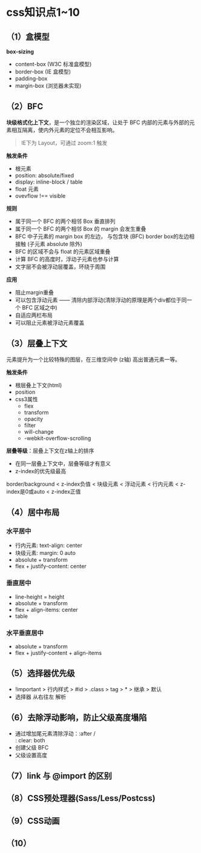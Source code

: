 # css知识点1~10

## （1）盒模型

**box-sizing**

* content-box (W3C 标准盒模型)
* border-box (IE 盒模型)
* padding-box
* margin-box (浏览器未实现)

## （2）BFC

**块级格式化上下文**，是一个独立的渲染区域，让处于 BFC 内部的元素与外部的元素相互隔离，使内外元素的定位不会相互影响。

> IE下为 Layout，可通过 zoom:1 触发

**触发条件**

* 根元素
* position: absolute/fixed
* display: inline-block / table
* float 元素
* ovevflow !== visible

**规则**

* 属于同一个 BFC 的两个相邻 Box 垂直排列
* 属于同一个 BFC 的两个相邻 Box 的 margin 会发生重叠
* BFC 中子元素的 margin box 的左边， 与包含块 (BFC) border box的左边相接触 (子元素 absolute 除外)
* BFC 的区域不会与 float 的元素区域重叠
* 计算 BFC 的高度时，浮动子元素也参与计算
* 文字层不会被浮动层覆盖，环绕于周围

**应用**

* 阻止margin重叠
* 可以包含浮动元素 —— 清除内部浮动(清除浮动的原理是两个div都位于同一个 BFC 区域之中)
* 自适应两栏布局
* 可以阻止元素被浮动元素覆盖

## （3）层叠上下文

元素提升为一个比较特殊的图层，在三维空间中 (z轴) 高出普通元素一等。

**触发条件**

* 根层叠上下文(html)
* position
* css3属性
    * flex
    * transform
    * opacity
    * filter
    * will-change
    * -webkit-overflow-scrolling

**层叠等级**：层叠上下文在z轴上的排序

* 在同一层叠上下文中，层叠等级才有意义
* z-index的优先级最高

border/background < z-index负值 < 块级元素 < 浮动元素 < 行内元素 < z-index是0或auto < z-index正值

## （4）居中布局

### 水平居中

* 行内元素: text-align: center
* 块级元素: margin: 0 auto
* absolute + transform
* flex + justify-content: center

### 垂直居中

* line-height = height
* absolute + transform
* flex + align-items: center
* table

### 水平垂直居中

* absolute + transform
* flex + justify-content + align-items

## （5）选择器优先级

* !important > 行内样式 > #id > .class > tag > * > 继承 > 默认
* 选择器 从右往左 解析

## （6）去除浮动影响，防止父级高度塌陷

* 通过增加尾元素清除浮动：:after / <br> : clear: both
* 创建父级 BFC
* 父级设置高度

## （7）link 与 @import 的区别

## （8）CSS预处理器(Sass/Less/Postcss)

## （9）CSS动画

## （10）